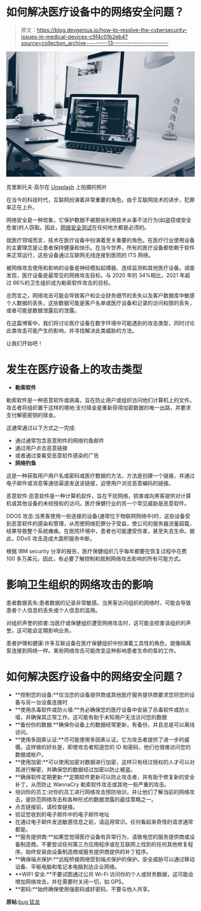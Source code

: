 # 如何解决医疗设备中的网络安全问题？

> 原文：<https://blog.devgenius.io/how-to-resolve-the-cybersecurity-issues-in-medical-devices-c9f4c01b2eb4?source=collection_archive---------13----------------------->

![](img/309c0d2ebfd0b0b2f5241717a1b3d7a5.png)

克里斯托夫·高尔在 [Unsplash](https://unsplash.com?utm_source=medium&utm_medium=referral) 上拍摄的照片

在当今的科技时代，互联网扮演着非常重要的角色。由于互联网技术的进步，犯罪率正在上升。

网络安全是一种现象，它保护数据不被那些利用技术从事不法行为(如盗窃或安全危害)的人窃取。因此，[网络安全测试](https://www.bugraptors.com/security-testing-services.php)在任何地方都是必须的。

就医疗领域而言，技术在医疗设备中扮演着至关重要的角色。在医疗行业使用设备的主要理念是让患者保持健康和快乐。在当今世界，所有的医疗设备都依赖于软件来正常运行，这些设备通过互联网无线连接到医院的 ITS 网络。

被网络攻击使用和影响的设备是神经模拟起搏器、连续监测和其他医疗设备。调查发现，医疗设备是最常见的网络攻击目标。与 2020 年的 34%相比，2021 年超过 66%的卫生组织成为勒索软件攻击的目标。

总而言之，网络攻击可能会导致客户和企业财务细节的丢失以及客户数据库中敏感个人数据的丢失，这些数据可能是客户名单或医疗设备和记录的访问权限的丢失，或者可能是数据泄露后的泄露。

在这篇博客中，我们将讨论医疗设备在数字环境中可能遇到的攻击类型，同时讨论此类攻击可能产生的影响，并寻找解决此类威胁的方法。

让我们开始吧！

# 发生在医疗设备上的攻击类型

*   **勒索软件**

勒索软件是一种恶意软件或病毒，旨在防止用户或组织访问他们计算机上的文件。攻击者将组织置于这样的境地:支付赎金是重新获得加密数据的唯一出路，并要求支付解密密钥的赎金。

这通常通过以下方式之一完成:

*   通过通常包含恶意附件的网络钓鱼邮件
*   通过用户点击恶意链接
*   或者通过查看受恶意软件感染的广告
*   **网络钓鱼**

这是一种获取用户用户名或密码或医疗数据的方法，方法是创建一个链接，并通过电子邮件或消息等通信渠道发送该链接，迫使用户浏览恶意编码的链接。

恶意软件:恶意软件是一种计算机软件，旨在干扰网络，损害或向黑客提供对计算机或其他设备的未经授权的访问。医疗保健行业的另一个常见威胁是恶意软件。

DDOS 攻击:当黑客使用一些连接的设备(通常位于物联网网络中)时，这些设备受到恶意软件的感染和管理，从而使网络犯罪分子受益，使公司的服务器流量超载，结果导致整个系统瘫痪。在医院环境中，患者也可能遭受伤害，甚至失去生命。据此，DDoS 攻击造成大面积服务中断。

根据 IBM security 分享的报告，医疗保健组织几乎每年都要在恢复过程中花费 100 多万美元。因此，有必要了解控制和抵制网络攻击影响的所有可能方式。

# 影响卫生组织的网络攻击的影响

患者数据丢失:患者数据的记录非常敏感。当黑客访问组织的网络时，可能会导致患者个人信息的丢失或个人信息的滥用。

对组织声誉的损害:当医疗或保健组织遭受网络攻击时，这可能会损害该组织的声誉。这可能会定期影响业务。

患者护理和健康:许多互联设备在医疗保健组织中扮演着工具性的角色，就像隔离泵连接到网络一样。某些网络攻击可能改变这种影响患者生命的泵的工作。

# 如何解决医疗设备中的网络安全问题？

*   **控制您的设备:**仅当您的设备提供商或其他医疗服务提供商要求您将您的设备与另一台设备连接时
*   **使用杀毒软件或防火墙:**务必确保您的医疗设备中安装了杀毒软件或防火墙，并确保其正常工作。这可能有助于未知用户无法访问您的数据
*   **备份你的数据:**确保你设备上的数据经常更新，有备份，并且总是可以离线访问。
*   **使用多因素认证:**尽可能使用多因素认证。它为攻击者提供了进一步的威慑。这样做的好处是，即使攻击者知道您的 ID 和密码，他们也很难访问您的数据或帐户。
*   **使用加密:**可以使用加密对数据进行加密，这样只有经过授权的人才可以对其进行解密，并确保您的数据经过加密以防止被盗。
*   **确保软件定期更新:**定期软件更新可以防止攻击者，并有助于修复新的安全补丁，从而防止 WannaCry 勒索软件攻击或其他一些严重的攻击。
*   培训你的员工:对你的员工进行网络攻击预防培训，并让他们了解当前的网络攻击，是防范网络攻击和各种形式的数据泄露的最佳策略之一。
*   点击链接前，请检查链接。
*   验证您收到的电子邮件中的电子邮件地址
*   在通过电子邮件发送敏感信息之前，请运用常识。任何看起来奇怪的请求通常都是。
*   **服务提供商:**如果您觉得医疗设备有异常行为，请致电您的服务提供商或设备制造商。不要尝试任何第三方应用程序或在互联网上找到的任何其他修复程序。始终安装由设备制造商或服务提供商提供的补丁程序。
*   **确保端点保护:**远程桥接网络受到端点保护的保护。安全威胁可以通过移动设备、平板电脑和笔记本电脑到达企业网络。
*   **WIFI 安全:**不要试图通过公共 Wi-Fi 访问你的个人或财务数据，这可能会增加网络攻击，并在需要时关闭一切，如 GPS。
*   **密码:**始终确保使用强密码或好密码，不要与他人共享。

**原帖:**[bug 猛龙](https://www.bugraptors.com/blog/resolving-cybersecurity-issues-in-medical-devices)